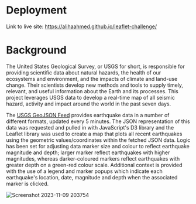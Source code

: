 # Deployment
Link to live site: https://alihaahmed.github.io/leaflet-challenge/

# Background 
The United States Geological Survey, or USGS for short, is responsible for providing scientific data about natural hazards, the health of our ecosystems and environment, and the impacts of climate and land-use change. Their scientists develop new methods and tools to supply timely, relevant, and useful information about the Earth and its processes. This project leverages USGS data to develop a real-time map of all seismic hazard, activity and impact around the world in the past seven days.

The [USGS GeoJSON Feed](https://earthquake.usgs.gov/earthquakes/feed/v1.0/geojson.php) provides earthquake data in a number of different formats, updated every 5 minutes. The JSON representation of this data was requested and pulled in with JavaScript's D3 library and the Leaflet library was used to create a map that plots all recent earthquakes using the geometric values/coordinates within the fetched JSON data. Logic has been set for adjusting data marker size and colour to reflect earthquake magnitude and depth; larger marker reflect earthquakes with higher magnitudes, whereas darker-coloured markers reflect earthquakes with greater depth on a green-red colour scale. Additional context is provided with the use of a legend and marker popups which indicate each earthquake's location, date, magnitude and depth when the associated marker is clicked.

![Screenshot 2023-11-09 203754](https://github.com/alihaahmed/leaflet-challenge/assets/131709158/2e129be1-618e-456c-a732-99f4c9bb6241)
